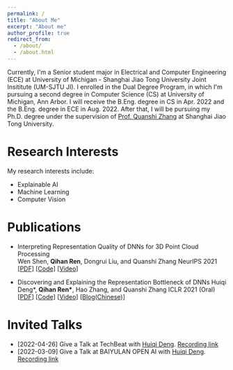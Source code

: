 ```yaml
---
permalink: /
title: "About Me"
excerpt: "About me"
author_profile: true
redirect_from: 
  - /about/
  - /about.html
---
```



Currently, I'm a Senior student major in Electrical and Computer Engineering (ECE) at University of Michigan - Shanghai Jiao Tong University Joint Insititute (UM-SJTU JI). I enrolled in the Dual Degree Program, in which I'm pursuing a second degree in Computer Science (CS) at University of Michigan, Ann Arbor. I will receive the B.Eng. degree in CS in Apr. 2022 and the B.Eng. degree in ECE in Aug. 2022. After that, I will be pursuing my Ph.D. degree under the supervision of [Prof. Quanshi Zhang](http://qszhang.com) at Shanghai Jiao Tong University.

Research Interests
======
My research interests include:
- Explainable AI
- Machine Learning
- Computer Vision


Publications
======
* Interpreting Representation Quality of DNNs for 3D Point Cloud Processing   
  Wen Shen, **Qihan Ren**, Dongrui Liu, and Quanshi Zhang
  NeurIPS 2021
  [[PDF]](https://arxiv.org/abs/2111.03549) [[Code]](https://github.com/ada-shen/Interpret_quality) [[Video]](https://nips.cc/virtual/2021/poster/27421)

* Discovering and Explaining the Representation Bottleneck of DNNs
  Huiqi Deng\*, **Qihan Ren\***, Hao Zhang, and Quanshi Zhang
  ICLR 2021 (Oral)
  [[PDF]](https://openreview.net/forum?id=iRCUlgmdfHJ) [[Code]](https://github.com/Nebularaid2000/bottleneck) [[Video]](https://iclr.cc/virtual/2022/oral/6623) [[Blog(Chinese)]](https://zhuanlan.zhihu.com/p/422420088)


Invited Talks
======
* [2022-04-26] Give a Talk at TechBeat with [Huiqi Deng](https://huiqideng1.netlify.app/). [Recording link](https://www.techbeat.net/talk-info?id=657)
* [2022-03-09] Give a Talk at BAIYULAN OPEN AI with [Huiqi Deng](https://huiqideng1.netlify.app/). [Recording link](https://www.slidestalk.com/Baiyulan/85933?video)
